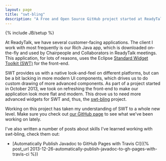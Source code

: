 ```yaml
---
layout: page
title: "swt-bling"
description: "A Free and Open Source GitHub project started at ReadyTalk to create modern, blinged out SWT Widgets. Inspired by the Nebula project, we wanted to create custom, more modern widgets for the Standard Widget Toolkit (SWT) framework."
---
```

{% include JB/setup %}

At ReadyTalk, we have several customer-facing applications. The client I work with most frequently is our Rich Java app, which is downloaded on-the-fly and used by Chairpeople and Collaborators in ReadyTalk meetings. This application, for lots of reasons, uses the Eclipse [Standard Widget Toolkit (SWT)](http://www.eclipse.org/swt/) for the front-end.

SWT provides us with a native look-and-feel on different platforms, but can be a bit lacking in more modern UI components, which drives us to do custom drawing of more advanced components. As part of a project started in October 2013, we took on refreshing the front-end to make our application look more flat and modern. This drove us to need more advanced widgets for SWT and, thus, the [swt-bling](https://github.com/ReadyTalk/swt-bling) project.

Working on this project has taken my understanding of SWT to a whole new level. Make sure you check out [our GitHub page](https://github.com/ReadyTalk/swt-bling) to see what we've been working on lately.

I've also written a number of posts about skills I've learned working with swt-bling, check them out:
* [Automatically Publish Javadoc to GitHub Pages with Travis CI]({% post_url 2013-12-26-automatically-publish-javadoc-to-gh-pages-with-travis-ci %})